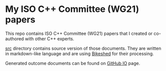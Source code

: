 # My ISO C++ Committee (WG21) papers

This repo contains ISO C++ Committee (WG21) papers that I created or co-authored with other C++ experts.

[src](src) directory contains source version of those documents. They are written in markdown-like
language and are using [Bikeshed](https://github.com/tabatkins/bikeshed) for their processing.

Generated outcome documents can be found on [GitHub IO](https://mpusz.github.io/wg21-papers) page.
